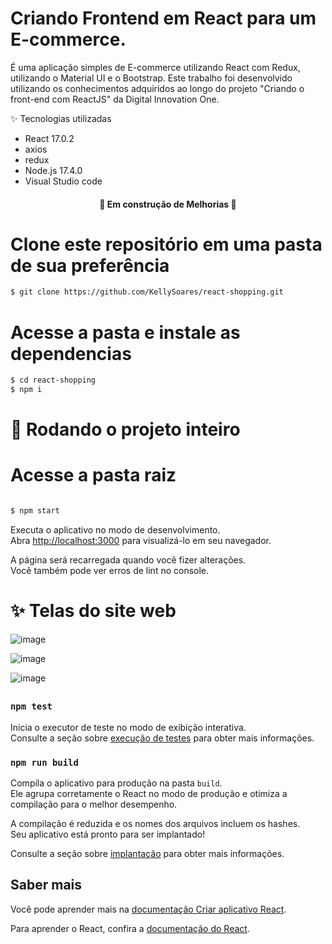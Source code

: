 

# Criando Frontend em React para um E-commerce.

É uma aplicação simples de E-commerce utilizando React com Redux, utilizando o Material UI e o Bootstrap. Este trabalho foi desenvolvido utilizando os conhecimentos adquiridos ao longo do projeto "Criando o front-end com ReactJS" da Digital Innovation One.

✨ Tecnologias utilizadas

* React 17.0.2
* axios
* redux
* Node.js 17.4.0
* Visual Studio code

<h4 align="center"> 
	🚧  Em construção de Melhorias  🚧
</h4>  


# Clone este repositório em uma pasta de sua preferência
```bash
$ git clone https://github.com/KellySoares/react-shopping.git
```
# Acesse a pasta e instale as dependencias
```bash
$ cd react-shopping
$ npm i
```

# 🎲 Rodando o projeto inteiro

# Acesse a pasta raiz
```bash

$ npm start

```
Executa o aplicativo no modo de desenvolvimento.\
Abra [http://localhost:3000](http://localhost:3000) para visualizá-lo em seu navegador.

A página será recarregada quando você fizer alterações.\
Você também pode ver erros de lint no console.

# ✨ Telas do site web
![image](https://user-images.githubusercontent.com/56278384/153668068-2053f41a-6700-4ab3-a99d-96ccb6e71e8a.png)

![image](https://user-images.githubusercontent.com/56278384/153668166-d3441f6d-7eee-4d9f-8fe3-65a18e654081.png)

![image](https://user-images.githubusercontent.com/56278384/153668200-82c0e6cc-4ec1-4103-b08b-c458d9df5535.png)


## 


### `npm test`

Inicia o executor de teste no modo de exibição interativa.\
Consulte a seção sobre [execução de testes](https://facebook.github.io/create-react-app/docs/running-tests) para obter mais informações.

### `npm run build`

Compila o aplicativo para produção na pasta `build`.\
Ele agrupa corretamente o React no modo de produção e otimiza a compilação para o melhor desempenho.

A compilação é reduzida e os nomes dos arquivos incluem os hashes.\
Seu aplicativo está pronto para ser implantado!

Consulte a seção sobre [implantação](https://facebook.github.io/create-react-app/docs/deployment) para obter mais informações.

## Saber mais

Você pode aprender mais na [documentação Criar aplicativo React](https://facebook.github.io/create-react-app/docs/getting-started).

Para aprender o React, confira a [documentação do React](https://reactjs.org/).
